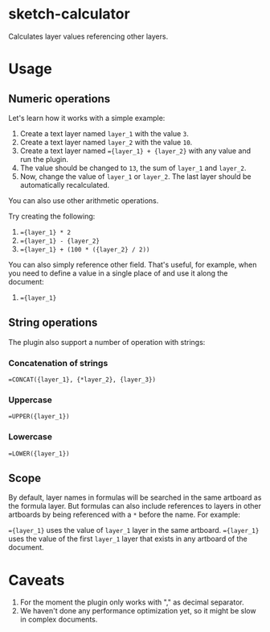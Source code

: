 # sketch-calculator
Calculates layer values referencing other layers.

# Usage

## Numeric operations

Let's learn how it works with a simple example:
1. Create a text layer named `layer_1` with the value `3`.
2. Create a text layer named `layer_2` with the value `10`.
3. Create a text layer named `={layer_1} + {layer_2}` with any value and run the plugin. 
4. The value should be changed to `13`, the sum of `layer_1` and `layer_2`.
5. Now, change the value of `layer_1` or `layer_2`. The last layer should be automatically recalculated.

You can also use other arithmetic operations. 

Try creating the following:
1. `={layer_1} * 2`
2. `={layer_1} - {layer_2}`
3. `={layer_1} + (100 * ({layer_2} / 2))`

You can also simply reference other field. That's useful, for example, when you need to define a value in a single place of and use it along the document:
1. `={layer_1}`

## String operations

The plugin also support a number of operation with strings:

### Concatenation of strings
`=CONCAT({layer_1}, {*layer_2}, {layer_3})`

### Uppercase
`=UPPER({layer_1})`

### Lowercase
`=LOWER({layer_1})`

## Scope

By default, layer names in formulas will be searched in the same artboard as the formula layer. But formulas can also include references to layers in other artboards by being referenced with a `*` before the name. For example:

`={layer_1}` uses the value of `layer_1` layer in the same artboard.
`={layer_1}` uses the value of the first `layer_1` layer that exists in any artboard of the document.

# Caveats

1. For the moment the plugin only works with "," as decimal separator.
2. We haven't done any performance optimization yet, so it might be slow in complex documents.
